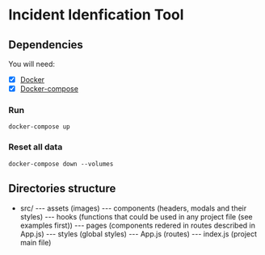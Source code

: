 # Incident Idenfication Tool

## Dependencies

You will need:

- [x] [Docker](https://www.docker.com/products/docker-desktop)
- [x] [Docker-compose](https://docs.docker.com/compose/install/)

### Run

```
docker-compose up
```

### Reset all data

```
docker-compose down --volumes
```

## Directories structure

- src/
    --- assets (images)
    --- components (headers, modals and their styles)
    --- hooks (functions that could be used in any project file (see examples first))
    --- pages (components redered in routes described in App.js)
    --- styles (global styles)
    --- App.js (routes)
    --- index.js (project main file)